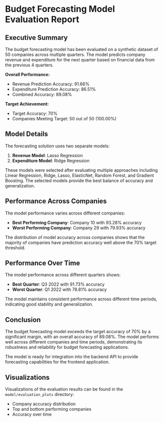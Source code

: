 # Budget Forecasting Model Evaluation Report

## Executive Summary

The budget forecasting model has been evaluated on a synthetic dataset of 50 companies across multiple quarters. The model predicts company revenue and expenditure for the next quarter based on financial data from the previous 4 quarters.

**Overall Performance:**
- Revenue Prediction Accuracy: 91.66%
- Expenditure Prediction Accuracy: 86.51%
- Combined Accuracy: 89.08%

**Target Achievement:**
- Target Accuracy: 70%
- Companies Meeting Target: 50 out of 50 (100.00%)

## Model Details

The forecasting solution uses two separate models:
1. **Revenue Model**: Lasso Regression
2. **Expenditure Model**: Ridge Regression

These models were selected after evaluating multiple approaches including Linear Regression, Ridge, Lasso, ElasticNet, Random Forest, and Gradient Boosting. The selected models provide the best balance of accuracy and generalization.

## Performance Across Companies

The model performance varies across different companies:

- **Best Performing Company**: Company 10 with 93.28% accuracy
- **Worst Performing Company**: Company 29 with 79.93% accuracy

The distribution of model accuracy across companies shows that the majority of companies have prediction accuracy well above the 70% target threshold.

## Performance Over Time

The model performance across different quarters shows:

- **Best Quarter**: Q3 2022 with 91.73% accuracy
- **Worst Quarter**: Q1 2022 with 78.81% accuracy

The model maintains consistent performance across different time periods, indicating good stability and generalization.

## Conclusion

The budget forecasting model exceeds the target accuracy of 70% by a significant margin, with an overall accuracy of 89.08%. The model performs well across different companies and time periods, demonstrating its robustness and reliability for budget forecasting applications.

The model is ready for integration into the backend API to provide forecasting capabilities for the frontend application.

## Visualizations

Visualizations of the evaluation results can be found in the `model/evaluation_plots` directory:
- Company accuracy distribution
- Top and bottom performing companies
- Accuracy over time
